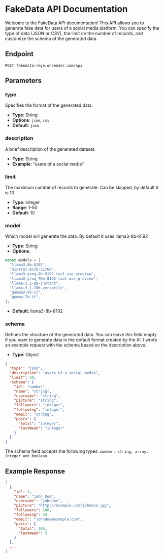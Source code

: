 # FakeData API Documentation

Welcome to the FakeData API documentation! This API allows you to generate fake data for users of a social media platform. You can specify the type of data (JSON or CSV), the limit on the number of records, and customize the schema of the generated data.

## Endpoint

```
POST fakedata-rmye.onrender.com/api
```

## Parameters

### type
  Specifies the format of the generated data.
- **Type**: String
- **Options**: `json`, `csv`
- **Default**: `json`

### description
  A brief description of the generated dataset.
- **Type**: String
- **Example**: "users of a social media"

### limit
  The maximum number of records to generate. Can be skipped, by default it is 10.
- **Type**: Integer
- **Range**: 1-50
- **Default**: 10

### model
  Which model will generate the data. By default it uses llama3-8b-8192
- **Type**: String
- **Options**:
```javascript
const models = [
  "llama3-8b-8192",
  "mixtral-8x7b-32768",
  "llama3-groq-8b-8192-tool-use-preview",
  "llama3-groq-70b-8192-tool-use-preview",
  "llama-3.1-8b-instant",
  "llama-3.1-70b-versatile",
  "gemma2-9b-it",
  "gemma-7b-it",
];
```
 - **Default**: llama3-8b-8192

### schema
  Defines the structure of the generated data. You can leave this field empty if you want to generate data in the default format created by the AI. I wrote an example request with the schema based on the description above.
- **Type**: Object
```json
{
  "type": "json",
  "description": "users of a social media",
  "limit": 50,
  "schema": {
    "id": "number",
    "name": "string",
    "username": "string",
    "picture": "string",
    "followers": "integer",
    "following": "integer",
    "email": "string",
    "posts": {
      "total": "integer",
      "lastWeek": "integer"
    }
  }
}
```
The schema field accepts the following types: `number, string, array, integer and boolean`

## Example Response

```json
[
  {
    "id": 1,
    "name": "John Doe",
    "username": "johndoe",
    "picture": "http://example.com/johndoe.jpg",
    "followers": 100,
    "following": 50,
    "email": "johndoe@example.com",
    "posts": {
      "total": 200,
      "lastWeek": 5
    }
  },
  ...
]
```
